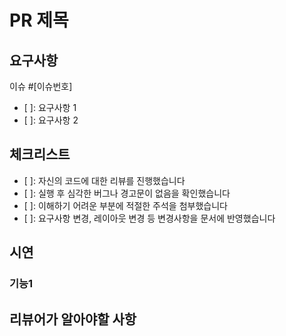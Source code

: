 # PR 제목

## 요구사항

이슈 #[이슈번호]

-   [ ]: 요구사항 1
-   [ ]: 요구사항 2
<!-- 변경사항에 대한 짧은 설명 -->

## 체크리스트

-   [ ]: 자신의 코드에 대한 리뷰를 진행했습니다
-   [ ]: 실행 후 심각한 버그나 경고문이 없음을 확인했습니다
-   [ ]: 이해하기 어려운 부분에 적절한 주석을 첨부했습니다
-   [ ]: 요구사항 변경, 레이아웃 변경 등 변경사항을 문서에 반영했습니다

## 시연

<!-- 기능 시연 gif나 사진을 올려주세요 -->

### 기능1

## 리뷰어가 알아야할 사항

<!-- 질문 & 코드리뷰 시 중점으로 볼 부분 -->
